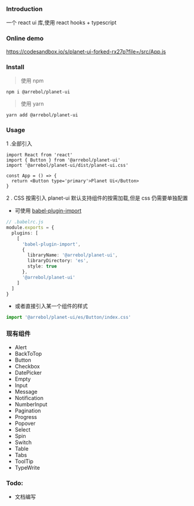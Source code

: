 ### Introduction

一个 react ui 库,使用 react hooks + typescript

### Online demo
https://codesandbox.io/s/planet-ui-forked-rx27p?file=/src/App.js

### Install

> 使用 npm

```
npm i @arrebol/planet-ui
```

> 使用 yarn

```
yarn add @arrebol/planet-ui
```

### Usage

1 .全部引入

```tsx
import React from 'react'
import { Button } from '@arrebol/planet-ui'
import '@arrebol/planet-ui/dist/planet-ui.css'

const App = () => {
  return <Button type='primary'>Planet Ui</Button>
}
```

2 . CSS 按需引入
planet-ui 默认支持组件的按需加载,但是 css 仍需要单独配置

- 可使用 [babel-plugin-import](https://github.com/ant-design/babel-plugin-import)

```ts
// .babelrc.js
module.exports = {
  plugins: [
    [
      'babel-plugin-import',
      {
        libraryName: '@arrebol/planet-ui',
        libraryDirectory: 'es',
        style: true
      },
      '@arrebol/planet-ui'
    ]
  ]
}
```

- 或者直接引入某一个组件的样式

```ts
import '@arrebol/planet-ui/es/Button/index.css'
```

### 现有组件

- Alert
- BackToTop
- Button
- Checkbox
- DatePicker
- Empty
- Input
- Message
- Notification
- NumberInput
- Pagination
- Progress
- Popover
- Select
- Spin
- Switch
- Table
- Tabs
- ToolTip
- TypeWrite

### Todo:

- 文档编写
